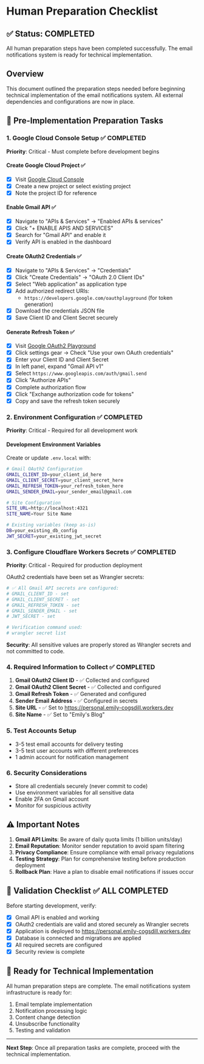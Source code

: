 # Human Preparation Checklist

## ✅ Status: COMPLETED

All human preparation steps have been completed successfully. The email notifications system is ready for technical implementation.

## Overview
This document outlined the preparation steps needed before beginning technical implementation of the email notifications system. All external dependencies and configurations are now in place.

## 🚀 Pre-Implementation Preparation Tasks

### 1. Google Cloud Console Setup ✅ COMPLETED
**Priority**: Critical - Must complete before development begins

#### Create Google Cloud Project ✅
- [x] Visit [Google Cloud Console](https://console.cloud.google.com/)
- [x] Create a new project or select existing project
- [x] Note the project ID for reference

#### Enable Gmail API ✅
- [x] Navigate to "APIs & Services" → "Enabled APIs & services"
- [x] Click "+ ENABLE APIS AND SERVICES"
- [x] Search for "Gmail API" and enable it
- [x] Verify API is enabled in the dashboard

#### Create OAuth2 Credentials ✅
- [x] Navigate to "APIs & Services" → "Credentials"
- [x] Click "Create Credentials" → "OAuth 2.0 Client IDs"
- [x] Select "Web application" as application type
- [x] Add authorized redirect URIs:
  - `https://developers.google.com/oauthplayground` (for token generation)
- [x] Download the credentials JSON file
- [x] Save Client ID and Client Secret securely

#### Generate Refresh Token ✅
- [x] Visit [Google OAuth2 Playground](https://developers.google.com/oauthplayground)
- [x] Click settings gear → Check "Use your own OAuth credentials"
- [x] Enter your Client ID and Client Secret
- [x] In left panel, expand "Gmail API v1"
- [x] Select `https://www.googleapis.com/auth/gmail.send`
- [x] Click "Authorize APIs"
- [x] Complete authorization flow
- [x] Click "Exchange authorization code for tokens"
- [x] Copy and save the refresh token securely

### 2. Environment Configuration ✅ COMPLETED
**Priority**: Critical - Required for all development work

#### Development Environment Variables
Create or update `.env.local` with:
```bash
# Gmail OAuth2 Configuration
GMAIL_CLIENT_ID=your_client_id_here
GMAIL_CLIENT_SECRET=your_client_secret_here
GMAIL_REFRESH_TOKEN=your_refresh_token_here
GMAIL_SENDER_EMAIL=your_sender_email@gmail.com

# Site Configuration
SITE_URL=http://localhost:4321
SITE_NAME=Your Site Name

# Existing variables (keep as-is)
DB=your_existing_db_config
JWT_SECRET=your_existing_jwt_secret
```

### 3. Configure Cloudflare Workers Secrets ✅ COMPLETED
**Priority**: Critical - Required for production deployment

OAuth2 credentials have been set as Wrangler secrets:

```bash
# ✅ All Gmail API secrets are configured:
# GMAIL_CLIENT_ID - set
# GMAIL_CLIENT_SECRET - set  
# GMAIL_REFRESH_TOKEN - set
# GMAIL_SENDER_EMAIL - set
# JWT_SECRET - set

# Verification command used:
# wrangler secret list
```

**Security**: All sensitive values are properly stored as Wrangler secrets and not committed to code.

### 4. Required Information to Collect ✅ COMPLETED
1. **Gmail OAuth2 Client ID** - ✅ Collected and configured
2. **Gmail OAuth2 Client Secret** - ✅ Collected and configured
3. **Gmail Refresh Token** - ✅ Generated and configured
4. **Sender Email Address** - ✅ Configured in secrets
5. **Site URL** - ✅ Set to https://personal.emily-cogsdill.workers.dev
6. **Site Name** - ✅ Set to "Emily's Blog"

### 5. Test Accounts Setup
- 3-5 test email accounts for delivery testing
- 3-5 test user accounts with different preferences
- 1 admin account for notification management

### 6. Security Considerations
- Store all credentials securely (never commit to code)
- Use environment variables for all sensitive data
- Enable 2FA on Gmail account
- Monitor for suspicious activity

## ⚠️ Important Notes

1. **Gmail API Limits**: Be aware of daily quota limits (1 billion units/day)
2. **Email Reputation**: Monitor sender reputation to avoid spam filtering
3. **Privacy Compliance**: Ensure compliance with email privacy regulations
4. **Testing Strategy**: Plan for comprehensive testing before production deployment
5. **Rollback Plan**: Have a plan to disable email notifications if issues occur

## 🔄 Validation Checklist ✅ ALL COMPLETED

Before starting development, verify:
- [x] Gmail API is enabled and working
- [x] OAuth2 credentials are valid and stored securely as Wrangler secrets
- [x] Application is deployed to https://personal.emily-cogsdill.workers.dev
- [x] Database is connected and migrations are applied
- [x] All required secrets are configured
- [x] Security review is complete

## 🚀 Ready for Technical Implementation

All human preparation steps are complete. The email notifications system infrastructure is ready for:
1. Email template implementation
2. Notification processing logic
3. Content change detection
4. Unsubscribe functionality
5. Testing and validation

---

**Next Step**: Once all preparation tasks are complete, proceed with the technical implementation.